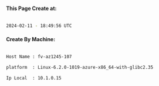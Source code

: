 
   
#### This Page Create at:

```bash

2024-02-11 - 18:49:56 UTC

```

#### Create By Machine:

```bash

Host Name : fv-az1245-107

platform  : Linux-6.2.0-1019-azure-x86_64-with-glibc2.35

Ip Local  : 10.1.0.15

```

